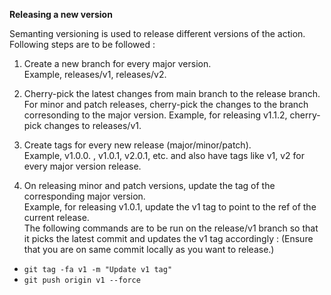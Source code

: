 **Releasing a new version**

Semanting versioning is used to release different versions of the action. Following steps are to be followed :

1. Create a new branch for every major version. \
Example, releases/v1, releases/v2.

2. Cherry-pick the latest changes from main branch to the release branch.
For minor and patch releases, cherry-pick the changes to the branch corresonding to the major version.
Example, for releasing v1.1.2, cherry-pick changes to releases/v1.

3. Create tags for every new release (major/minor/patch). \
Example, v1.0.0. , v1.0.1, v2.0.1, etc. and also have tags like v1, v2 for every major version release.

4. On releasing minor and patch versions, update the tag of the corresponding major version. \
Example, for releasing v1.0.1, update the v1 tag to point to the ref of the current release. \
The following commands are to be run on the release/v1 branch so that it picks the latest commit and updates the v1 tag accordingly :
(Ensure that you are on same commit locally as you want to release.)
* `git tag -fa v1 -m "Update v1 tag"`
* `git push origin v1 --force`
